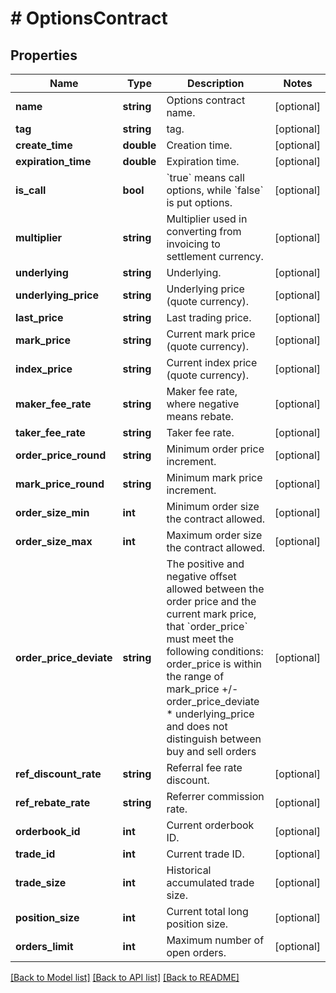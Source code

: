 # # OptionsContract

## Properties

Name | Type | Description | Notes
------------ | ------------- | ------------- | -------------
**name** | **string** | Options contract name. | [optional] 
**tag** | **string** | tag. | [optional] 
**create_time** | **double** | Creation time. | [optional] 
**expiration_time** | **double** | Expiration time. | [optional] 
**is_call** | **bool** | &#x60;true&#x60; means call options, while &#x60;false&#x60; is put options. | [optional] 
**multiplier** | **string** | Multiplier used in converting from invoicing to settlement currency. | [optional] 
**underlying** | **string** | Underlying. | [optional] 
**underlying_price** | **string** | Underlying price (quote currency). | [optional] 
**last_price** | **string** | Last trading price. | [optional] 
**mark_price** | **string** | Current mark price (quote currency). | [optional] 
**index_price** | **string** | Current index price (quote currency). | [optional] 
**maker_fee_rate** | **string** | Maker fee rate, where negative means rebate. | [optional] 
**taker_fee_rate** | **string** | Taker fee rate. | [optional] 
**order_price_round** | **string** | Minimum order price increment. | [optional] 
**mark_price_round** | **string** | Minimum mark price increment. | [optional] 
**order_size_min** | **int** | Minimum order size the contract allowed. | [optional] 
**order_size_max** | **int** | Maximum order size the contract allowed. | [optional] 
**order_price_deviate** | **string** | The positive and negative offset allowed between the order price and the current mark price, that &#x60;order_price&#x60; must meet the following conditions:   order_price is within the range of mark_price +/- order_price_deviate * underlying_price and does not distinguish between buy and sell orders | [optional] 
**ref_discount_rate** | **string** | Referral fee rate discount. | [optional] 
**ref_rebate_rate** | **string** | Referrer commission rate. | [optional] 
**orderbook_id** | **int** | Current orderbook ID. | [optional] 
**trade_id** | **int** | Current trade ID. | [optional] 
**trade_size** | **int** | Historical accumulated trade size. | [optional] 
**position_size** | **int** | Current total long position size. | [optional] 
**orders_limit** | **int** | Maximum number of open orders. | [optional] 

[[Back to Model list]](../../README.md#documentation-for-models) [[Back to API list]](../../README.md#documentation-for-api-endpoints) [[Back to README]](../../README.md)
